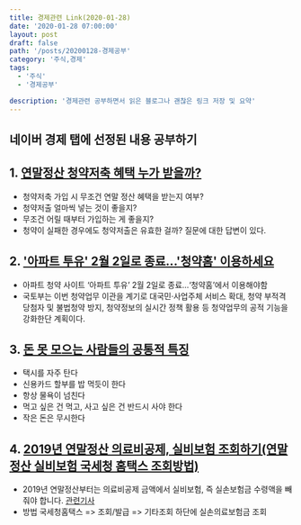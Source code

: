 ```yaml
---
title: 경제관련 Link(2020-01-28)
date: '2020-01-28 07:00:00'
layout: post
draft: false
path: '/posts/20200128-경제공부'
category: '주식,경제'
tags:
  - '주식'
  - '경제공부'

description: '경제관련 공부하면서 읽은 블로그나 괜찮은 링크 저장 및 요약'
---
```


## 네이버 경제 탭에 선정된 내용 공부하기

## 1. [연말정산 청약저축 혜택 누가 받을까?](https://post.naver.com/viewer/postView.nhn?volumeNo=27324161&memberNo=31243367)

- 청약저축 가입 시 무조건 연말 정산 혜택을 받는지 여부?
- 청약저출 얼마씩 넣는 것이 좋을지?
- 무조건 어릴 때부터 가입하는 게 좋을지?
- 청약이 실패한 경우에도 청약저출은 유효한 걸까?
  질문에 대한 답변이 있다.

## 2. ['아파트 투유' 2월 2일로 종료...'청약홈' 이용하세요](https://post.naver.com/viewer/postView.nhn?volumeNo=27241097&memberNo=11166748)

- 아파트 청약 사이트 ‘아파트 투유’ 2월 2일로 종료…‘청약홈’에서 이용해야함
- 국토부는 이번 청약업무 이관을 계기로 대국민·사업주체 서비스 확대, 청약 부적격 당첨자 및 불법청약 방지, 청약정보의 실시간 정책 활용 등 청약업무의 공적 기능을 강화한단 계획이다.

## 3. [돈 못 모으는 사람들의 공통적 특징](https://post.naver.com/viewer/postView.nhn?volumeNo=25252787&memberNo=15460571)

- 택시를 자주 탄다
- 신용카드 할부를 밥 먹듯이 한다
- 항상 물욕이 넘친다
- 먹고 싶은 건 먹고, 사고 싶은 건 반드시 사야 한다
- 작은 돈은 무시한다

## 4. [2019년 연말정산 의료비공제, 실비보험 조회하기(연말정산 실비보험 국세청 홈택스 조회방법)](https://blog.naver.com/f0725/221782231883)

- 2019년 연말정산부터는 의료비공제 금액에서 실비보험, 즉 실손보험금 수령액을 빼줘야 합니다. [관련기사](https://news.naver.com/main/read.nhn?mode=LSD&mid=sec&oid=023&aid=0003502961&sid1=001)
- 방법 국세청홈택스 => 조회/발급 => 기타조회 하단에 실손의료보험금 조회
